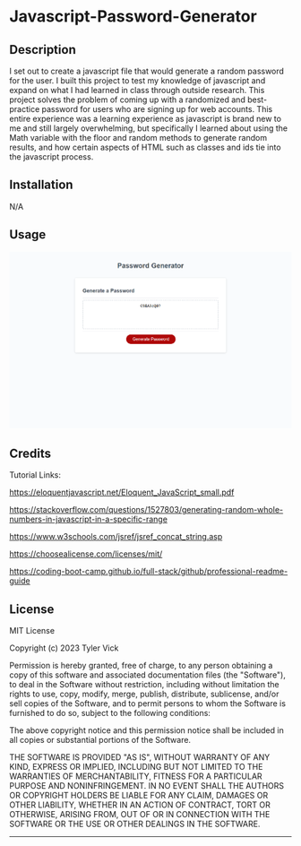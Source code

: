 # Javascript-Password-Generator

## Description

I set out to create a javascript file that would generate a random password for the user. I built this project to test my knowledge of javascript and expand on what I had learned in class through outside research. This project solves the problem of coming up with a randomized and best-practice password for users who are signing up for web accounts. This entire experience was a learning experience as javascript is brand new to me and still largely overwhelming, but specifically I learned about using the Math variable with the floor and random methods to generate random results, and how certain aspects of HTML such as classes and ids tie into the javascript process.

## Installation

N/A

## Usage

![screenshot of Password Generator supplying a randomized series of characters](./assets/images/Screenshot%20for%20PW%20generator.png)

## Credits

Tutorial Links:

https://eloquentjavascript.net/Eloquent_JavaScript_small.pdf

https://stackoverflow.com/questions/1527803/generating-random-whole-numbers-in-javascript-in-a-specific-range

https://www.w3schools.com/jsref/jsref_concat_string.asp

https://choosealicense.com/licenses/mit/

https://coding-boot-camp.github.io/full-stack/github/professional-readme-guide

## License

MIT License

Copyright (c) 2023 Tyler Vick

Permission is hereby granted, free of charge, to any person obtaining a copy
of this software and associated documentation files (the "Software"), to deal
in the Software without restriction, including without limitation the rights
to use, copy, modify, merge, publish, distribute, sublicense, and/or sell
copies of the Software, and to permit persons to whom the Software is
furnished to do so, subject to the following conditions:

The above copyright notice and this permission notice shall be included in all
copies or substantial portions of the Software.

THE SOFTWARE IS PROVIDED "AS IS", WITHOUT WARRANTY OF ANY KIND, EXPRESS OR
IMPLIED, INCLUDING BUT NOT LIMITED TO THE WARRANTIES OF MERCHANTABILITY,
FITNESS FOR A PARTICULAR PURPOSE AND NONINFRINGEMENT. IN NO EVENT SHALL THE
AUTHORS OR COPYRIGHT HOLDERS BE LIABLE FOR ANY CLAIM, DAMAGES OR OTHER
LIABILITY, WHETHER IN AN ACTION OF CONTRACT, TORT OR OTHERWISE, ARISING FROM,
OUT OF OR IN CONNECTION WITH THE SOFTWARE OR THE USE OR OTHER DEALINGS IN THE
SOFTWARE.

---